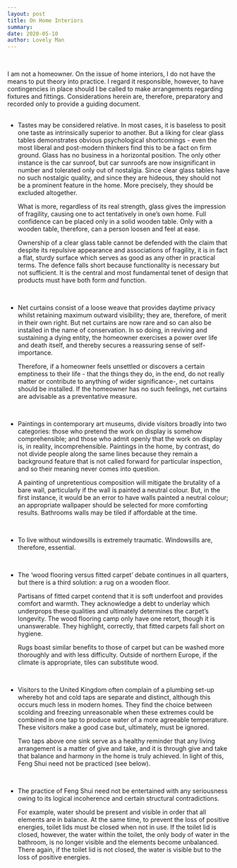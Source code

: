 ```yaml
---
layout: post
title: On Home Interiors
summary: 
date: 2020-05-10
author: Lovely Man
---
```

<br>

I am not a homeowner. On the issue of home interiors, I do not have the means to put theory into practice. I regard it responsible, however, to have contingencies in place should I be called to make arrangements regarding fixtures and fittings. Considerations herein are, therefore, preparatory and recorded only to provide a guiding document.  
<br>

* Tastes may be considered relative. In most cases, it is baseless to posit one taste as intrinsically superior to another. But a liking for clear glass tables demonstrates obvious psychological shortcomings - even the most liberal and post-modern thinkers find this to be a fact on firm ground. Glass has no business in a horizontal position. The only other instance is the car sunroof, but car sunroofs are now insignificant in number and tolerated only out of nostalgia. Since clear glass tables have no such nostalgic quality, and since they are hideous, they should not be a prominent feature in the home. More precisely, they should be excluded altogether. 

  What is more, regardless of its real strength, glass gives the impression of fragility, causing one to act tentatively in one’s own home.  Full confidence can be placed only in a solid wooden table. Only with a wooden table, therefore, can a person loosen and feel at ease. 

  Ownership of a clear glass table cannot be defended with the claim that despite its repulsive appearance and associations of fragility, it is in fact a flat, sturdy surface which serves as good as any other in practical terms. The defence falls short because functionality is necessary but not sufficient. It is the central and most fundamental tenet of design that products must have both form _and_ function.

<br>  
  
* Net curtains consist of a loose weave that provides daytime privacy whilst retaining maximum outward visibility; they are, therefore, of merit in their own right. But net curtains are now rare and so can also be installed in the name of conservation. In so doing, in reviving and sustaining a dying entity, the homeowner exercises a power over life and death itself, and thereby secures a reassuring sense of self-importance. 

  Therefore, if a homeowner feels unsettled or discovers a certain emptiness to their life - that the things they do, in the end, do not really matter or contribute to anything of wider significance-, net curtains should be installed. If the homeowner has no such feelings, net curtains are advisable as a preventative measure.

<br>

* Paintings in contemporary art museums, divide visitors broadly into two categories: those who pretend the work on display is somehow comprehensible; and those who admit openly that the work on display is, in reality, incomprehensible. Paintings in the home, by contrast, do not divide people along the same lines because they remain a background feature that is not called forward for particular inspection, and so their meaning never comes into question. 

  A painting of unpretentious composition will mitigate the brutality of a bare wall, particularly if the wall is painted a neutral colour. But, in the first instance, it would be an error to have walls painted a neutral colour; an appropriate wallpaper should be selected for more comforting results. Bathrooms walls may be tiled if affordable at the time. 

<br>

* To live without windowsills is extremely traumatic. Windowsills are, therefore, essential.

<br>

* The ‘wood flooring versus fitted carpet’ debate continues in all quarters, but there is a third solution: a rug on a wooden floor. 

  Partisans of fitted carpet contend that it is soft underfoot and provides comfort and warmth. They acknowledge a debt to underlay which underprops these qualities and ultimately determines the carpet’s longevity. The wood flooring camp only have one retort, though it is unanswerable. They highlight, correctly, that fitted carpets fall short on hygiene.  

  Rugs boast similar benefits to those of carpet but can be washed more thoroughly and with less difficulty. Outside of northern Europe, if the climate is appropriate, tiles can substitute wood. 
  
<br>

* Visitors to the United Kingdom often complain of a plumbing set-up whereby hot and cold taps are separate and distinct, although this occurs much less in modern homes. They find the choice between scolding and freezing unreasonable when these extremes could be combined in one tap to produce water of a more agreeable temperature. These visitors make a good case but, ultimately, must be ignored.

  Two taps above one sink serve as a healthy reminder that any living arrangement is a matter of give and take, and it is through give and take that balance and harmony in the home is truly achieved. In light of this, Feng Shui need not be practiced (see below). 
  
<br>
  
* The practice of Feng Shui need not be entertained with any seriousness owing to its logical incoherence and certain structural contradictions. 

  For example, water should be present and visible in order that all elements are in balance. At the same time, to prevent the loss of positive energies, toilet lids must be closed when not in use. If the toilet lid is closed, however, the water within the toilet, the only body of water in the bathroom, is no longer visible and the elements become unbalanced. There again, if the toilet lid is not closed, the water is visible but to the loss of positive energies.   
